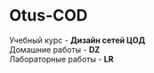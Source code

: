# Otus-COD
Учебный курс - __Дизайн сетей ЦОД__  
Домашние работы - __DZ__  
Лабораторные работы - __LR__ 
